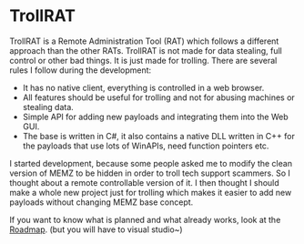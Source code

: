 # TrollRAT
TrollRAT is a Remote Administration Tool (RAT) which follows a different approach than the other RATs. TrollRAT is not made for data stealing, full control or other bad things. It is just made for trolling. There are several rules I follow during the development:

* It has no native client, everything is controlled in a web browser.
* All features should be useful for trolling and not for abusing machines or stealing data.
* Simple API for adding new payloads and integrating them into the Web GUI.
* The base is written in C#, it also contains a native DLL written in C++ for the payloads that use lots of WinAPIs, need function pointers etc.
 
I started development, because some people asked me to modify the clean version of MEMZ to be hidden in order to troll tech support scammers. So I thought about a remote controllable version of it. I then thought I should make a whole new project just for trolling which makes it easier to add new payloads without changing MEMZ base concept.

If you want to know what is planned and what already works, look at the [Roadmap](https://github.com/Leurak/TrollRAT/blob/master/Roadmap.md).
(but you will have to visual studio~)
